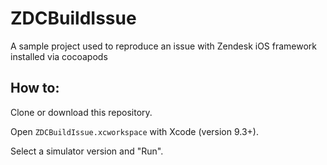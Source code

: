# ZDCBuildIssue
A sample project used to reproduce an issue with Zendesk iOS framework installed via cocoapods

## How to:

Clone or download this repository.

Open `ZDCBuildIssue.xcworkspace` with Xcode (version 9.3+).

Select a simulator version and "Run".
